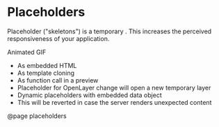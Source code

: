Placeholders
============

Placeholder ("skeletons") is a temporary . This increases the perceived responsiveness of your application.

<span class="todo">Animated GIF</span>

- As embedded HTML
- As template cloning
- As function call in a preview
- Placeholder for OpenLayer change will open a new temporary layer
- Dynamic placeholders with embedded data object
- This will be reverted in case the server renders unexpected content


@page placeholders
